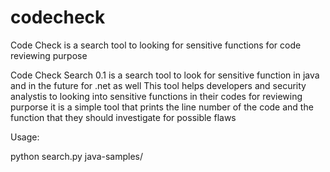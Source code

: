 # codecheck
Code Check is a search tool to looking for sensitive functions for code reviewing purpose 

Code Check Search 0.1 is a search tool to look for sensitive function in java and in the future for .net as well 
This tool helps developers and security analystis to looking into sensitive functions in their codes for reviewing purporse it is a simple tool that prints the line number of the code and the function that they should investigate for possible flaws

Usage: 

python search.py java-samples/ 

